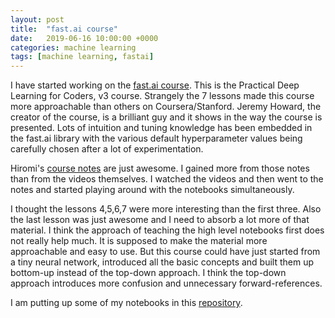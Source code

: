 ```yaml
---
layout: post
title:  "fast.ai course"
date:   2019-06-16 10:00:00 +0000
categories: machine learning
tags: [machine learning, fastai]
---
```


I have started working on the [fast.ai course](https://course.fast.ai). This is the Practical Deep Learning for Coders, v3 course. Strangely the 7 lessons made this course more approachable than others on Coursera/Stanford. Jeremy Howard, the creator of the course, is a brilliant guy and it shows in the way the course is presented. Lots of intuition and tuning knowledge has been embedded in the fast.ai library with the various default hyperparameter values being carefully chosen after a lot of experimentation.

Hiromi's [course notes](https://github.com/hiromis/notes) are just awesome. I gained more from those notes than from the videos themselves. I watched the videos and then went to the notes and started playing around with the notebooks simultaneously. 

I thought the lessons 4,5,6,7 were more interesting than the first three. Also the last lesson was just awesome and I need to absorb a lot more of that material. I think the approach of teaching the high level notebooks first does not really help much. It is supposed to make the material more approachable and easy to use. But this course could have just started from a tiny neural network, introduced all the basic concepts and built them up bottom-up instead of the top-down approach. I think the top-down approach introduces more confusion and unnecessary forward-references.

I am putting up some of my notebooks in this [repository](https://github.com/bharathbhushan1/fastai-work).
